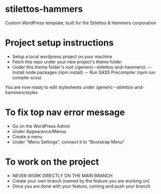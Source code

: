 # stilettos-hammers
Custom WordPress template, built for the Stilettos &
Hammers corporation



# Project setup instructions
- Setup a local wordpress project on your machine
- Fetch this repo under your new project's theme folder
- Under this theme folder's root (/generic--stilettos-and-hammers):
-- Install node packages (npm install)
-- Run SASS Precompiler (npm run compile-scss)

You are now ready to edit stylesheets under /generic--stilettos-and-hammers/styles



# To fix top nav error message
- Go on the WordPress Admin
- Under Appearance/Menus
- Create a menu
- Under "Menu Settings", connect it to "Bootstrap Menu"



# To work on the project
- NEVER WORK DIRECTLY ON THE MAIN BRANCH
- Create your own branch (named by the feature you are working on)
- Once you are done with your feature, coming and push your branch
